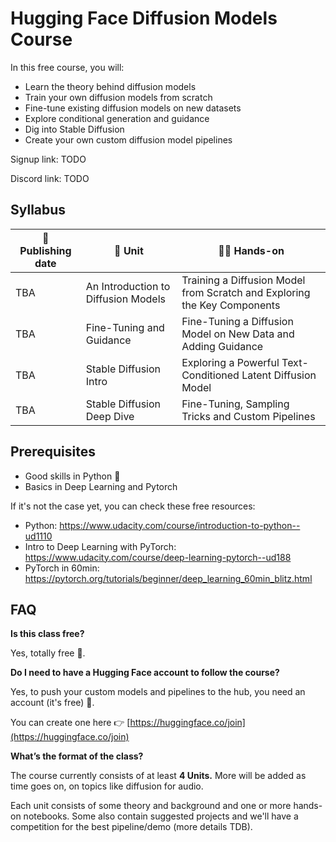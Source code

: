 # Hugging Face Diffusion Models Course

In this free course, you will:
- Learn the theory behind diffusion models
- Train your own diffusion models from scratch
- Fine-tune existing diffusion models on new datasets
- Explore conditional generation and guidance
- Dig into Stable Diffusion
- Create your own custom diffusion model pipelines

Signup link: TODO

Discord link: TODO

## Syllabus

| 📆 Publishing date  | 📘 Unit           | 👩‍💻 Hands-on |
|---------------|----------------------------------------------------------|----------------------------------------------------------------------------------------------------------|
| TBA  | An Introduction to Diffusion Models| Training a Diffusion Model from Scratch and Exploring the Key Components |
| TBA  | Fine-Tuning and Guidance | Fine-Tuning a Diffusion Model on New Data and Adding Guidance |
| TBA  | Stable Diffusion Intro | Exploring a Powerful Text-Conditioned Latent Diffusion Model |
| TBA  | Stable Diffusion Deep Dive | Fine-Tuning, Sampling Tricks and Custom Pipelines |



## Prerequisites
- Good skills in Python 🐍
- Basics in Deep Learning and Pytorch

If it's not the case yet, you can check these free resources:
- Python: https://www.udacity.com/course/introduction-to-python--ud1110
- Intro to Deep Learning with PyTorch: https://www.udacity.com/course/deep-learning-pytorch--ud188
- PyTorch in 60min: https://pytorch.org/tutorials/beginner/deep_learning_60min_blitz.html

## FAQ
**Is this class free?**

Yes, totally free 🥳.


**Do I need to have a Hugging Face account to follow the course?**

Yes, to push your custom models and pipelines to the hub, you need an account (it's free) 🤗.

You can create one here 👉 [https://huggingface.co/join](https://huggingface.co/join)


**What’s the format of the class?**

The course currently consists of at least **4 Units.** More will be added as time goes on, on topics like diffusion for audio. 

Each unit consists of some theory and background and one or more hands-on notebooks. Some also contain suggested projects and we'll have a competition for the best pipeline/demo (more details TDB). 
